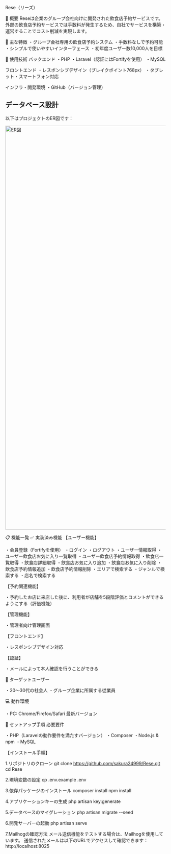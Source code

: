 Rese（リーズ）

📝 概要
Reseは企業のグループ会社向けに開発された飲食店予約サービスです。外部の飲食店予約サービスでは手数料が発生するため、自社でサービスを構築・運営することでコスト削減を実現します。

🌟 主な特徴
・グループ会社専用の飲食店予約システム
・手数料なしで予約可能
・シンプルで使いやすいインターフェース
・初年度ユーザー数10,000人を目標

🔧 使用技術
バックエンド
・PHP
・Laravel（認証にはFortifyを使用）
・MySQL

フロントエンド
・レスポンシブデザイン（ブレイクポイント768px）
・タブレット・スマートフォン対応

インフラ・開発環境
・GitHub（バージョン管理）

## データベース設計

以下はプロジェクトのER図です：

<img width="1265" alt="ER図" src="./Users/sakura/Desktop/Rese/rese-app/images/dbdiagram-rese.png" />

📋 機能一覧
✅ 実装済み機能
【ユーザー機能】

・会員登録（Fortifyを使用）
・ログイン
・ログアウト
・ユーザー情報取得
・ユーザー飲食店お気に入り一覧取得
・ユーザー飲食店予約情報取得
・飲食店一覧取得
・飲食店詳細取得
・飲食店お気に入り追加
・飲食店お気に入り削除
・飲食店予約情報追加
・飲食店予約情報削除
・エリアで検索する
・ジャンルで検索する
・店名で検索する

【予約関連機能】

・予約したお店に来店した後に、利用者が店舗を5段階評価とコメントができるようにする（評価機能）

【管理機能】

・管理者向け管理画面

【フロントエンド】

・レスポンシブデザイン対応

【認証】

・メールによって本人確認を行うことができる


🎯 ターゲットユーザー

・20〜30代の社会人
・グループ企業に所属する従業員

💻 動作環境

・PC: Chrome/Firefox/Safari 最新バージョン

🚀 セットアップ手順
必要要件

・PHP（Laravelの動作要件を満たすバージョン）
・Composer
・Node.js & npm
・MySQL

【インストール手順】

1.リポジトリのクローン
git clone https://github.com/sakura24999/Rese.git
cd Rese

2.環境変数の設定
cp .env.example .env

3.依存パッケージのインストール
composer install
npm install

4.アプリケーションキーの生成
php artisan key:generate

5.データベースのマイグレーション
php artisan migrate --seed

6.開発サーバーの起動
php artisan serve

7.Mailhogの確認方法
メール送信機能をテストする場合は、Mailhogを使用しています。
送信されたメールは以下のURLでアクセスして確認できます：
http://localhost:8025


